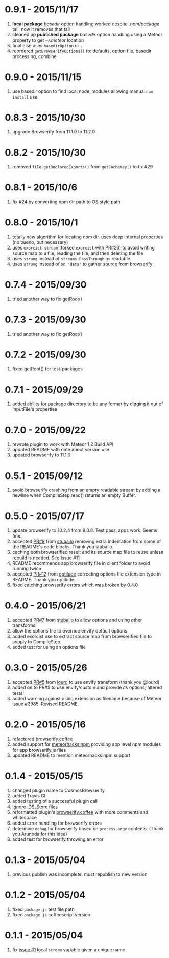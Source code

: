 # 0.9.1 - 2015/11/17

1. **local package** *basedir* option handling worked despite *.npm/package* tail, now it removes that tail
2. cleaned up **published package** *basedir* option handling using a Meteor property to get *~/.meteor* location
3. final else uses `basedirOption` or `.`
4. reordered `getBrowserifyOptions()` to: defaults, option file, basedir processing, combine

# 0.9.0 - 2015/11/15

1. use basedir option to find local node_modules allowing manual `npm install` use

# 0.8.3 - 2015/10/30

1. upgrade Browserify from 11.1.0 to 11.2.0

# 0.8.2 - 2015/10/30

1. removed `file.getDeclaredExports()` from `getCacheKey()` to fix #29

# 0.8.1 - 2015/10/6

1. fix #24 by converting npm dir path to OS style path

# 0.8.0 - 2015/10/1

1. totally new algorithm for locating npm dir. uses deep internal properties (no bueno, but necessary)
2. uses `exorcist-stream` (forked `exorcist` with PR#26) to avoid writing source map to a file, reading the file, and then deleting the file
3. uses `strung` instead of `streams.PassThrough` as readable
4. uses `strung` instead of `on 'data'` to gather source from browserify

# 0.7.4 - 2015/09/30

1. tried another way to fix getRoot()

# 0.7.3 - 2015/09/30

1. tried another way to fix getRoot()

# 0.7.2 - 2015/09/30

1. fixed getRoot() for test-packages

# 0.7.1 - 2015/09/29

1. added ability for package directory to be any format by digging it out of InputFile's properties

# 0.7.0 - 2015/09/22

1. rewrote plugin to work with Meteor 1.2 Build API
2. updated README with note about version use
3. updated browserify to 11.1.0

# 0.5.1 - 2015/09/12

1. avoid browserify crashing from an empty readable stream by adding a newline when CompileStep.read() returns an empty Buffer.  

# 0.5.0 - 2015/07/17

1. update browserify to 10.2.4 from 9.0.8. Test pass, apps work. Seems fine.
2. accepted [PR#9](https://github.com/elidoran/cosmos-browserify/pull/9) from [stubailo](https://github.com/stubailo) removing extra indentation from some of the README's code blocks. Thank you stubailo.
3. caching both browserified result and its source map file to reuse unless rebuild is needed. See [Issue #11](https://github.com/elidoran/cosmos-browserify/issues/11)
4. README recommends app browserify file in client folder to avoid running twice
5. accepted [PR#12](https://github.com/elidoran/cosmos-browserify/pull/12) from [optilude](https://github.com/optilude) correcting options file extension type in README. Thank you optilude.
6. fixed catching browserify errors which was broken by 0.4.0

# 0.4.0 - 2015/06/21

1. accepted [PR#7](https://github.com/elidoran/cosmos-browserify/pull/7) from [stubailo](https://github.com/stubailo) to allow options and using other transforms.
2. allow the options file to override envify default options
3. added exorcist use to extract source map from browserified file to supply to CompileStep
4. added test for using an options file

# 0.3.0 - 2015/05/26

1. accepted [PR#5](https://github.com/elidoran/cosmos-browserify/pull/5) from [lourd](https://github.com/lourd) to use envify transform (thank you @lourd)
2. added on to PR#5 to use envify/custom and provide its options; altered tests
3. added warning against using extension as filename because of Meteor issue [#3985](https://github.com/meteor/meteor/issues/3985). Revised README.

# 0.2.0 - 2015/05/16

1. refactored  [browserify.coffee](https://github.com/elidoran/cosmos-browserify/blob/master/plugin/browserify.coffee)
2. added support for [meteorhacks:npm](https://github.com/meteorhacks/npm) providing app level npm modules for app browserify.js files
3. updated README to mention meteorhacks:npm support

# 0.1.4 - 2015/05/15

1. changed plugin name to CosmosBrowserify
2. added Travis CI
3. added testing of a successful plugin call
4. ignore .DS_Store files
5. reformatted plugin's [browserify.coffee](https://github.com/elidoran/cosmos-browserify/blob/master/plugin/browserify.coffee) with more comments and whitespace
6. added error handling for browserify errors
7. determine `debug` for browserify based on `process.argv` contents. (Thank you Arunoda for this idea)
8. added test for browserify throwing an error

# 0.1.3 - 2015/05/04

1. previous publish was incomplete. must republish to new version

# 0.1.2 - 2015/05/04

1. fixed `package.js` test file path
2. fixed `package.js` coffeescript version

# 0.1.1 - 2015/05/04

1. fix [issue #1](https://github.com/elidoran/cosmos-browserify/issues/1) local `stream` variable given a unique name
